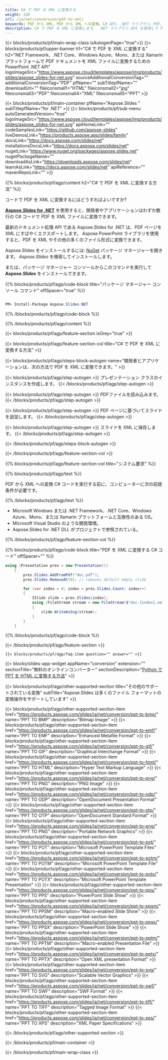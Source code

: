 ```yaml
---
title: C# で PDF を XML に変換する
weight: 120
url: /ja/net/conversion/pdf-to-xml/ 
keywords: PDF から XML、PDF から XML への変換、C# API、.NET ライブラリ、PDF、XML
description: C# で PDF を XML に変換します。 .NET ライブラリ API を使用して PDF ページを XML ファイルに変換する
---
```


{{< blocks/products/pf/main-wrap-class isAutogenPage="true">}}
{{< blocks/products/pf/upper-banner h1="C# で PDF を XML に変換する" h2="NET Framework、.NET Core、Windows Azure、Mono、または Xamarin プラットフォームで PDF ドキュメントを XML ファイルに変換するための PowerPoint .NET API" logoImageSrc="https://www.aspose.cloud/templates/aspose/img/products/slides/aspose_slides-for-net.svg" sourceAdditionalConversionTag="" additionalConversionTag="PDF" pfName="" subTitlepfName="" downloadUrl="" fileiconsmall1="HTML" fileiconsmall2="jpg" fileiconsmall3="PDF" fileiconsmall4="XML" fileiconsmall5="PPT" >}}

{{< blocks/products/pf/main-container pfName="Aspose.Slides " subTitlepfName="for .NET" >}}
{{< blocks/products/pf/sub-menu autoGeneratedVersion="true" logoImageSrc="https://www.aspose.cloud/templates/aspose/img/products/slides/aspose_slides-for-net.svg" apiHomeLink="" codeSamplesLink="https://github.com/aspose-slides" liveDemosLink="https://products.aspose.app/slides/family" docsLink="https://docs.aspose.com/slides/net" installationsDocsLink="https://docs.aspose.com/slides/net" nugetLink="https://www.nuget.org/packages/aspose.slides.net" nugetPackageName="" downloadAsLink="https://downloads.aspose.com/slides/net" learnAsLink="https://docs.aspose.com/slides/net" apiReference="" mavenRepoLink="" >}}


{{% blocks/products/pf/agp/content h2="C# で PDF を XML に変換する方法" %}}

コードで PDF を XML に変換するにはどうすればよいですか?

[**Aspose.Slides for .NET**](https://products.aspose.com/slides/ja/net/) を使用すると、開発者やアプリケーションはわずか数行の C# コードで PDF を XML ファイルに変換できます。

最新のドキュメント処理 API である Aspose.Slides for .NET は、PDF ページを XML にすばやくエクスポートします。 Aspose PowerPoint ライブラリを使用すると、PDF を XML やその他の多くのファイル形式に変換できます。

Aspose.Slides をインストールするには: [NuGet](https://www.nuget.org/packages/aspose.slides.net) パッケージ マネージャーを開きます。 *Aspose.Slides* を検索してインストールします。
 
または、パッケージ マネージャー コンソールからこのコマンドを実行して **Aspose.Slides** をインストールできます。

{{% blocks/products/pf/agp/code-block title="パッケージ マネージャー コンソール コマンド" offSpacer="true" %}}

```cs

PM> Install-Package Aspose.Slides.NET

```

{{% /blocks/products/pf/agp/code-block %}}

{{% /blocks/products/pf/agp/content %}}

{{< blocks/products/pf/agp/feature-section isGrey="true" >}}


{{< blocks/products/pf/agp/feature-section-col title="C# で PDF を XML に変換する方法" >}}

{{< blocks/products/pf/agp/steps-block-autogen name="開発者とアプリケーションは、次の方法で PDF を XML に変換できます。" >}}

{{< blocks/products/pf/agp/step-autogen >}}
プレゼンテーション クラスのインスタンスを作成します。
{{< /blocks/products/pf/agp/step-autogen >}}

{{< blocks/products/pf/agp/step-autogen >}}
PDFファイルを読み込みます。
{{< /blocks/products/pf/agp/step-autogen >}}

{{< blocks/products/pf/agp/step-autogen >}}
PDF ページに基づいてスライドを追加します。
{{< /blocks/products/pf/agp/step-autogen >}}

{{< blocks/products/pf/agp/step-autogen >}}
スライドを XML に保存します。
{{< /blocks/products/pf/agp/step-autogen >}}

{{< /blocks/products/pf/agp/steps-block-autogen >}}

{{< /blocks/products/pf/agp/feature-section-col >}}

{{% blocks/products/pf/agp/feature-section-col title="システム要求" %}}

{{% blocks/products/pf/agp/text %}}

 PDF から XML への変換 C# コードを実行する前に、コンピューターに次の前提条件が必要です。

{{% /blocks/products/pf/agp/text %}}

- Microsoft Windows または .NET Framework、.NET Core、Windows Azure、Mono、または Xamarin プラットフォームと互換性のある OS。
- Microsoft Visual Studio のような開発環境。
- Aspose.Slides for .NET DLL がプロジェクトで参照されている。

{{% /blocks/products/pf/agp/feature-section-col %}}

{{% blocks/products/pf/agp/code-block title="PDF を XML に変換する C# コード" offSpacer="" %}}

```cs
using (Presentation pres = new Presentation())
    {
        pres.Slides.AddFromPdf("doc.pdf");
        pres.Slides.RemoveAt(0); // removes default empty slide

        for (var index = 0; index < pres.Slides.Count; index++)
        {
            ISlide slide = pres.Slides[index];
            using (FileStream stream = new FileStream($"doc-{index}.xml", FileMode.Create, FileAccess.Write))
            {
                slide.WriteAsSvg(stream);
            }
        }
    }
```

{{% /blocks/products/pf/agp/code-block %}}

{{< /blocks/products/pf/agp/feature-section >}}

    {{< blocks/products/pf/agp/faq-item question="" answer="" >}}
 

{{< blocks/slides-app-widget  appName="conversion" extension="" sectionTitle="無料のオンラインコンバーター" sectionDescription="[Python で PPT を HTML に変換する方法](https://products.aspose.com/slides/ja/python-net/conversion/ppt-to-html/)" >}}

<!-- aboutfile Starts -->

<!-- aboutfile Ends -->
    
{{< blocks/products/pf/agp/other-supported-section title="その他のサポートされている変換" subTitle="Aspose.Slides は多くのファイル フォーマットの変換操作をサポートしています" >}}

{{< blocks/products/pf/agp/other-supported-section-item href="https://products.aspose.com/slides/ja/net/conversion/ppt-to-bmp/" name="PPT TO BMP" description="Bitmap Image" >}}
{{< blocks/products/pf/agp/other-supported-section-item href="https://products.aspose.com/slides/ja/net/conversion/ppt-to-emf/" name="PPT TO EMF" description="Enhanced Metafile Format" >}}
{{< blocks/products/pf/agp/other-supported-section-item href="https://products.aspose.com/slides/ja/net/conversion/ppt-to-gif/" name="PPT TO GIF" description="Graphical Interchange Format" >}}
{{< blocks/products/pf/agp/other-supported-section-item href="https://products.aspose.com/slides/ja/net/conversion/ppt-to-html/" name="PPT TO HTML" description="Hyper Text Markup Language" >}}
{{< blocks/products/pf/agp/other-supported-section-item href="https://products.aspose.com/slides/ja/net/conversion/ppt-to-png/" name="PPT TO PNG" description="PNG Image" >}}
{{< blocks/products/pf/agp/other-supported-section-item href="https://products.aspose.com/slides/ja/net/conversion/ppt-to-odp/" name="PPT TO ODP" description="OpenDocument Presentation Format" >}}
{{< blocks/products/pf/agp/other-supported-section-item href="https://products.aspose.com/slides/ja/net/conversion/ppt-to-otp/" name="PPT TO OTP" description="OpenDocument Standard Format" >}}
{{< blocks/products/pf/agp/other-supported-section-item href="https://products.aspose.com/slides/ja/net/conversion/ppt-to-png/" name="PPT TO PNG" description="Portable Network Graphics" >}}
{{< blocks/products/pf/agp/other-supported-section-item href="https://products.aspose.com/slides/ja/net/conversion/ppt-to-pot/" name="PPT TO POT" description="Microsoft PowerPoint Template Files" >}}
{{< blocks/products/pf/agp/other-supported-section-item href="https://products.aspose.com/slides/ja/net/conversion/ppt-to-potm/" name="PPT TO POTM" description="Microsoft PowerPoint Template File" >}}
{{< blocks/products/pf/agp/other-supported-section-item href="https://products.aspose.com/slides/ja/net/conversion/ppt-to-potx/" name="PPT TO POTX" description="Microsoft PowerPoint Template Presentation" >}}
{{< blocks/products/pf/agp/other-supported-section-item href="https://products.aspose.com/slides/ja/net/conversion/ppt-to-pps/" name="PPT TO PPS" description="PowerPoint Slide Show" >}}
{{< blocks/products/pf/agp/other-supported-section-item href="https://products.aspose.com/slides/ja/net/conversion/ppt-to-ppsm/" name="PPT TO PPSM" description="Macro-enabled Slide Show" >}}
{{< blocks/products/pf/agp/other-supported-section-item href="https://products.aspose.com/slides/ja/net/conversion/ppt-to-ppsx/" name="PPT TO PPSX" description="PowerPoint Slide Show" >}}
{{< blocks/products/pf/agp/other-supported-section-item href="https://products.aspose.com/slides/ja/net/conversion/ppt-to-pptm/" name="PPT TO PPTM" description="Macro-enabled Presentation File" >}}
{{< blocks/products/pf/agp/other-supported-section-item href="https://products.aspose.com/slides/ja/net/conversion/ppt-to-pptx/" name="PPT TO PPTX" description="Open XML presentation Format" >}}
{{< blocks/products/pf/agp/other-supported-section-item href="https://products.aspose.com/slides/ja/net/conversion/ppt-to-svg/" name="PPT TO SVG" description="Scalable Vector Graphics" >}}
{{< blocks/products/pf/agp/other-supported-section-item href="https://products.aspose.com/slides/ja/net/conversion/ppt-to-swf/" name="PPT TO SWF" description="SWF Format" >}}
{{< blocks/products/pf/agp/other-supported-section-item href="https://products.aspose.com/slides/ja/net/conversion/ppt-to-tiff/" name="PPT TO TIFF" description="Tagged Image Format" >}}
{{< blocks/products/pf/agp/other-supported-section-item href="https://products.aspose.com/slides/ja/net/conversion/ppt-to-xps/" name="PPT TO XPS" description="XML Paper Specifications" >}}

{{< /blocks/products/pf/agp/other-supported-section >}}

{{< /blocks/products/pf/main-container >}}
    
{{< /blocks/products/pf/main-wrap-class >}}